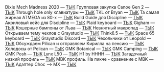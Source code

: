 Dixie Mech Madness 2020 — [ТЫК](https://mechmadness2020.com/)
Групповая закупка Canoe Gen 2 — [ТЫК](https://percent.studio/products/canoe-gen2)
Through hole only клавиатуры — [ТЫК](https://github.com/coseyfannitutti)
TKL от Bryan — [ТЫК](https://github.com/coseyfannitutti/mysterium)
Та самая жирная ATMEGA из 80-х — [ТЫК](https://octopart.com/atmega32a-pu-microchip-77760288)
Build Guide для Discipline — [ТЫК](https://github.com/coseyfannitutti/discipline/tree/master/doc)
Акриловый кейс для Discipline — [ТЫК](https://geekhack.org/index.php?topic=102701.0)
Plaid keyboard — [ТЫК](https://5z6p.com/products/plaid-through-hole/)
Gigham — [ТЫК](https://www.reddit.com/r/MechanicalKeyboards/comments/c6rcni/gingham_a_60_through_hole_kit/)
Кошерные бампоны от Льва — [ТЫК](https://www.chipdip.ru/product/sj5076)
Невнятный макропад — [ТЫК](https://github.com/coseyfannitutti/discipad)
Открываем тему чехлов с Graystudio — [ТЫК](https://graystudio.club/products/su-keyboard-bag-for-60-65-keyboards)
Think6.5 — [ТЫК](https://geekhack.org/index.php?topic=100166.0)
Space 65 keyboard — [ТЫК](https://geekhack.org/index.php?topic=98768.0)
Graystudio Discord — [ТЫК](https://discord.gg/n3rtEpY)
Чехольчики от Leopold — [ТЫК](https://geekboards.ru/product/chehol-leopold-keyboard-bag-s)
Обсуждаем Pilican и отправляем Кирилла на пенсию — [ТЫК](https://www.pelican.com/)
Холодосы от Pelican — [ТЫК](https://www.pelican.com/us/en/product/coolers/elite/150qt)
GMK Botanical — [ТЫК](https://dixiemech.com/gmk-botanical)
GMK Camping — [ТЫК](https://geekhack.org/index.php?topic=101859.0)
GMK Posh — [ТЫК](https://geekhack.org/index.php?topic=104603.0)
Lynx L50 — [ТЫК](https://geekhack.org/index.php?topic=97289.0)
H1 by HHHH — [ТЫК](https://geekhack.org/index.php?topic=104578.0)
Загадочный низкий профиль — [ТЫК](https://twitter.com/KailhSwitch/status/1234681541814407170)
MBK профиль. На пикче - сравнение с MBK — [ТЫК](https://geekhack.org/index.php?topic=102943.0)
Адаптер Choc --> MX — [ТЫК](https://www.thingiverse.com/thing:4134048)